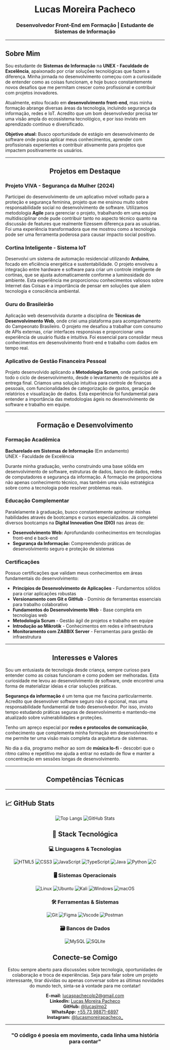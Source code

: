 <div align="center">

# Lucas Moreira Pacheco

### Desenvolvedor Front-End em Formação | Estudante de Sistemas de Informação

---

</div>

## Sobre Mim

Sou estudante de **Sistemas de Informação** na **UNEX - Faculdade de Excelência**, apaixonado por criar soluções tecnológicas que fazem a diferença. Minha jornada no desenvolvimento começou com a curiosidade de entender como as coisas funcionam, e hoje busco constantemente novos desafios que me permitam crescer como profissional e contribuir com projetos inovadores.

Atualmente, estou focado em **desenvolvimento front-end**, mas minha formação abrange diversas áreas da tecnologia, incluindo segurança da informação, redes e IoT. Acredito que um bom desenvolvedor precisa ter uma visão ampla do ecossistema tecnológico, e por isso invisto em aprendizado contínuo e diversificado.

**Objetivo atual:** Busco oportunidade de estágio em desenvolvimento de software onde possa aplicar meus conhecimentos, aprender com profissionais experientes e contribuir ativamente para projetos que impactem positivamente os usuários.

---

<div align="center">

## Projetos em Destaque

</div>

### Projeto VIVA - Segurança da Mulher (2024)

Participei do desenvolvimento de um aplicativo móvel voltado para a proteção e segurança feminina, projeto que me ensinou muito sobre responsabilidade social no desenvolvimento de software. Utilizamos metodologia **Agile** para gerenciar o projeto, trabalhando em uma equipe multidisciplinar onde pude contribuir tanto no aspecto técnico quanto na discussão de features que realmente fizessem diferença para as usuárias. Foi uma experiência transformadora que me mostrou como a tecnologia pode ser uma ferramenta poderosa para causar impacto social positivo.

### Cortina Inteligente - Sistema IoT

Desenvolvi um sistema de automação residencial utilizando **Arduino**, focado em eficiência energética e sustentabilidade. O projeto envolveu a integração entre hardware e software para criar um controle inteligente de cortinas, que se ajusta automaticamente conforme a luminosidade do ambiente. Esta experiência me proporcionou conhecimentos valiosos sobre Internet das Coisas e a importância de pensar em soluções que aliem tecnologia e consciência ambiental.

### Guru do Brasileirão

Aplicação web desenvolvida durante a disciplina de **Técnicas de Desenvolvimento Web**, onde criei uma plataforma para acompanhamento do Campeonato Brasileiro. O projeto me desafiou a trabalhar com consumo de APIs externas, criar interfaces responsivas e proporcionar uma experiência de usuário fluida e intuitiva. Foi essencial para consolidar meus conhecimentos em desenvolvimento front-end e trabalho com dados em tempo real.

### Aplicativo de Gestão Financeira Pessoal

Projeto desenvolvido aplicando a **Metodologia Scrum**, onde participei de todo o ciclo de desenvolvimento, desde o levantamento de requisitos até a entrega final. Criamos uma solução intuitiva para controle de finanças pessoais, com funcionalidades de categorização de gastos, geração de relatórios e visualização de dados. Esta experiência foi fundamental para entender a importância das metodologias ágeis no desenvolvimento de software e trabalho em equipe.

---

<div align="center">

## Formação e Desenvolvimento

</div>

### Formação Acadêmica

**Bacharelado em Sistemas de Informação** (Em andamento)  
UNEX - Faculdade de Excelência

Durante minha graduação, venho construindo uma base sólida em desenvolvimento de software, estruturas de dados, banco de dados, redes de computadores e segurança da informação. A formação me proporciona não apenas conhecimento técnico, mas também uma visão estratégica sobre como a tecnologia pode resolver problemas reais.

### Educação Complementar

Paralelamente à graduação, busco constantemente aprimorar minhas habilidades através de bootcamps e cursos especializados. Já completei diversos bootcamps na **Digital Innovation One (DIO)** nas áreas de:

- **Desenvolvimento Web:** Aprofundando conhecimentos em tecnologias front-end e back-end
- **Segurança da Informação:** Compreendendo práticas de desenvolvimento seguro e proteção de sistemas

### Certificações

Possuo certificações que validam meus conhecimentos em áreas fundamentais do desenvolvimento:

- **Princípios de Desenvolvimento de Aplicações** - Fundamentos sólidos para criar aplicações robustas
- **Versionamento com Git e GitHub** - Domínio de ferramentas essenciais para trabalho colaborativo
- **Fundamentos do Desenvolvimento Web** - Base completa em tecnologias web
- **Metodologia Scrum** - Gestão ágil de projetos e trabalho em equipe
- **Introdução ao Mikrotik** - Conhecimentos em redes e infraestrutura
- **Monitoramento com ZABBIX Server** - Ferramentas para gestão de infraestrutura

---

<div align="center">

## Interesses e Valores

</div>

Sou um entusiasta de tecnologia desde criança, sempre curioso para entender como as coisas funcionam e como podem ser melhoradas. Esta curiosidade me levou ao desenvolvimento de software, onde encontrei uma forma de materializar ideias e criar soluções práticas.

**Segurança da informação** é um tema que me fascina particularmente. Acredito que desenvolver software seguro não é opcional, mas uma responsabilidade fundamental de todo desenvolvedor. Por isso, invisto tempo estudando práticas seguras de desenvolvimento e mantendo-me atualizado sobre vulnerabilidades e proteções.

Tenho um apreço especial por **redes e protocolos de comunicação**, conhecimento que complementa minha formação em desenvolvimento e me permite ter uma visão mais completa da arquitetura de sistemas.

No dia a dia, programo melhor ao som de **música lo-fi** - descobri que o ritmo calmo e repetitivo me ajuda a entrar no estado de flow e manter a concentração em sessões longas de desenvolvimento.

---


<div align="center">

## Competências Técnicas

</div>

---
## 📈 GitHub Stats
<div align="center">
  
![Top Langs](https://github-readme-stats.vercel.app/api/top-langs/?username=lucaslmp2&layout=compact) ![GitHub Stats](https://github-readme-stats.vercel.app/api?username=lucaslmp2&show_icons=true&theme=transparent)

</div>
<div align="center">

## 🚀 Stack Tecnológica

### 💻 Linguagens & Tecnologias
![HTML5](https://img.shields.io/badge/HTML5-E34F26?style=for-the-badge&logo=html5&logoColor=white)
![CSS3](https://img.shields.io/badge/CSS3-1572B6?style=for-the-badge&logo=css3&logoColor=white)
![JavaScript](https://img.shields.io/badge/JavaScript-F7DF1E?style=for-the-badge&logo=javascript&logoColor=black)
![TypeScript](https://img.shields.io/badge/TypeScript-007ACC?style=for-the-badge&logo=typescript&logoColor=white)
![Java](https://img.shields.io/badge/java-%23ED8B00.svg?style=for-the-badge&logo=openjdk&logoColor=white)
![Python](https://img.shields.io/badge/python-3670A0?style=for-the-badge&logo=python&logoColor=ffdd54)
![C](https://img.shields.io/badge/C-00599C?style=for-the-badge&logo=c&logoColor=white)

### 🖥️ Sistemas Operacionais
![Linux](https://img.shields.io/badge/Linux-000?style=for-the-badge&logo=linux&logoColor=FCC624)
![Ubuntu](https://img.shields.io/badge/Ubuntu-35495E?style=for-the-badge&logo=ubuntu&logoColor=2CA5E0)
![Kali](https://img.shields.io/badge/Kali-268BEE?style=for-the-badge&logo=kalilinux&logoColor=white)
![Windows](https://img.shields.io/badge/Windows-000?style=for-the-badge&logo=windows&logoColor=2CA5E0)
![macOS](https://img.shields.io/badge/mac%20os-000000?style=for-the-badge&logo=macos&logoColor=F0F0F0)

### 🛠️ Ferramentas & Sistemas
![Git](https://img.shields.io/badge/GIT-E44C30?style=for-the-badge&logo=git&logoColor=white)
![Figma](https://img.shields.io/badge/Figma-696969?style=for-the-badge&logo=figma&logoColor=figma)
![Vscode](https://img.shields.io/badge/Vscode-007ACC?style=for-the-badge&logo=visual-studio-code&logoColor=white)
![Postman](https://img.shields.io/badge/Postman-FF6C37.svg?style=for-the-badge&logo=Postman&logoColor=white)

### 🗃️ Bancos de Dados
![MySQL](https://img.shields.io/badge/MySQL-00000F?style=for-the-badge&logo=mysql&logoColor=white)
![SQLite](https://img.shields.io/badge/SQLite-000?style=for-the-badge&logo=sqlite&logoColor=07405E)


</div>

<div align="center">

## Conecte-se Comigo

Estou sempre aberto para discussões sobre tecnologia, oportunidades de colaboração e troca de experiências. Seja para falar sobre um projeto interessante, tirar dúvidas ou apenas conversar sobre as últimas novidades do mundo tech, sinta-se à vontade para me contatar!

**E-mail:** [lucaspachecolp2@gmail.com](mailto:lucaspachecolp2@gmail.com)  
**LinkedIn:** [Lucas Moreira Pacheco](https://www.linkedin.com/in/lucas-moreira-pacheco-32537620b/)  
**GitHub:** [@lucaslmp2](https://github.com/lucaslmp2)  
**WhatsApp:** [+55 73 98871-6897](https://wa.me/5573988716897)  
**Instagram:** [@lucasmoreirapacheco_](https://www.instagram.com/lucasmoreirapacheco_/)

---

### "O código é poesia em movimento, cada linha uma história para contar"

</div>
